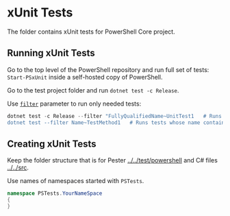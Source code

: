 # xUnit Tests

The folder contains xUnit tests for PowerShell Core project.

## Running xUnit Tests

Go to the top level of the PowerShell repository and run full set of tests:
`Start-PSxUnit` inside a self-hosted copy of PowerShell.

Go to the test project folder and run `dotnet test -c Release`.

Use [`filter`](xunit-filter) parameter to run only needed tests:
```powershell
dotnet test -c Release --filter "FullyQualifiedName~UnitTest1   # Runs tests which have UnitTest1 in FullyQualifiedName
dotnet test --filter Name~TestMethod1   # Runs tests whose name contains TestMethod1
```

## Creating xUnit Tests

Keep the folder structure that is for Pester [../../test/powershell](../../test/powershell) and C# files [../../src](../../src).

Use names of namespaces started with `PSTests`.
```c#
namespace PSTests.YourNameSpace
{
}
```

[xunit-filter]: https://docs.microsoft.com/en-us/dotnet/core/testing/selective-unit-tests